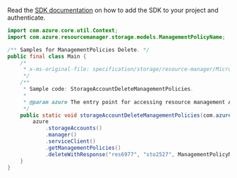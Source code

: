 Read the [SDK documentation](https://github.com/Azure/azure-sdk-for-java/blob/azure-resourcemanager_2.14.0/sdk/resourcemanager/azure-resourcemanager/README.md) on how to add the SDK to your project and authenticate.

```java
import com.azure.core.util.Context;
import com.azure.resourcemanager.storage.models.ManagementPolicyName;

/** Samples for ManagementPolicies Delete. */
public final class Main {
    /*
     * x-ms-original-file: specification/storage/resource-manager/Microsoft.Storage/stable/2021-09-01/examples/StorageAccountDeleteManagementPolicy.json
     */
    /**
     * Sample code: StorageAccountDeleteManagementPolicies.
     *
     * @param azure The entry point for accessing resource management APIs in Azure.
     */
    public static void storageAccountDeleteManagementPolicies(com.azure.resourcemanager.AzureResourceManager azure) {
        azure
            .storageAccounts()
            .manager()
            .serviceClient()
            .getManagementPolicies()
            .deleteWithResponse("res6977", "sto2527", ManagementPolicyName.DEFAULT, Context.NONE);
    }
}
```
